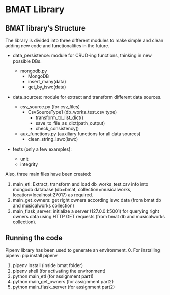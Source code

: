 # BMAT Library

## BMAT library’s Structure

The library is divided into three different modules to make simple and clean adding new code and functionalities in the 
future. 

-	data_persistence: module for CRUD-ing functions, thinking in new possible DBs.
    - mongodb.py
        - MongoDB
        - insert_many(data)
        - get_by_iswc(data)

-	data_sources: module for extract and transform different data sources.
    - csv_source.py (for csv_files)
        - CsvSourceType1 (db_works_test.csv type)
            - transform_to_list_dict()
            - save_to_file_as_dict(path_output)
            - check_consistency()
    - aux_functions.py (auxiliary functions for all data sources)
        - clean_string_iswc(iswc)
    
- tests (only a few examples):
    - unit
    - integrity

Also, three main files have been created:
1.	main_etl: Extract, transform and load db_works_test.csv info into mongodb database 
      (db=bmat, collection=musicalworks, location=localhost:27017) as required.
2.	main_get_owners: get right owners according iswc data (from bmat db and musicalworks collection)
3.	main_flask_server: initialize a server (127.0.0.1:5001) for querying right owners data using HTTP GET requests 
      (from bmat db and musicalworks collection).


## Running the code

Pipenv library has been used to generate an environment.
0.	For installing pipenv: pip install pipenv
1.	pipenv install (inside bmat folder)
2.	pipenv shell (for activating the environment)
3.	python main_etl (for assignment part1)
4.	python main_get_owners (for assignment part2)
5.	python main_flask_server (for assignment part2)
